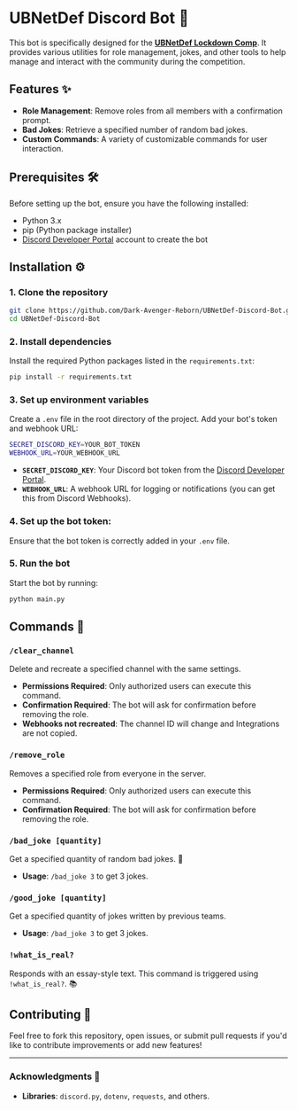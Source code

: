 # UBNetDef Discord Bot 🤖

This bot is specifically designed for the **[UBNetDef Lockdown Comp](https://lockdown.ubnetdef.org/)**. It provides various utilities for role management, jokes, and other tools to help manage and interact with the community during the competition.

## Features ✨
- **Role Management**: Remove roles from all members with a confirmation prompt.
- **Bad Jokes**: Retrieve a specified number of random bad jokes.
- **Custom Commands**: A variety of customizable commands for user interaction.

## Prerequisites 🛠️
Before setting up the bot, ensure you have the following installed:
- Python 3.x
- pip (Python package installer)
- [Discord Developer Portal](https://discord.com/developers/applications) account to create the bot

## Installation ⚙️

### 1. Clone the repository
```bash
git clone https://github.com/Dark-Avenger-Reborn/UBNetDef-Discord-Bot.git
cd UBNetDef-Discord-Bot
```

### 2. Install dependencies
Install the required Python packages listed in the `requirements.txt`:
```bash
pip install -r requirements.txt
```

### 3. Set up environment variables
Create a `.env` file in the root directory of the project. Add your bot's token and webhook URL:
```bash
SECRET_DISCORD_KEY=YOUR_BOT_TOKEN
WEBHOOK_URL=YOUR_WEBHOOK_URL
```

- **`SECRET_DISCORD_KEY`**: Your Discord bot token from the [Discord Developer Portal](https://discord.com/developers/applications).
- **`WEBHOOK_URL`**: A webhook URL for logging or notifications (you can get this from Discord Webhooks).

### 4. Set up the bot token:
Ensure that the bot token is correctly added in your `.env` file.

### 5. Run the bot
Start the bot by running:
```bash
python main.py
```

## Commands 📜

### `/clear_channel`
Delete and recreate a specified channel with the same settings.

- **Permissions Required**: Only authorized users can execute this command.
- **Confirmation Required**: The bot will ask for confirmation before removing the role.
- **Webhooks not recreated**: The channel ID will change and Integrations are not copied.

### `/remove_role`
Removes a specified role from everyone in the server.

- **Permissions Required**: Only authorized users can execute this command.
- **Confirmation Required**: The bot will ask for confirmation before removing the role.

### `/bad_joke [quantity]`
Get a specified quantity of random bad jokes. 🤪

- **Usage**: `/bad_joke 3` to get 3 jokes.

### `/good_joke [quantity]`
Get a specified quantity of jokes written by previous teams.

- **Usage**: `/bad_joke 3` to get 3 jokes.

### `!what_is_real?`
Responds with an essay-style text. This command is triggered using `!what_is_real?`. 📚

## Contributing 🤝

Feel free to fork this repository, open issues, or submit pull requests if you'd like to contribute improvements or add new features!

---

### Acknowledgments 🙏
- **Libraries**: `discord.py`, `dotenv`, `requests`, and others.
